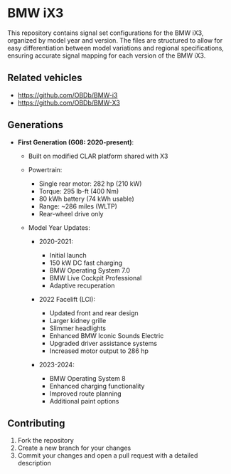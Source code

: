 # BMW iX3

This repository contains signal set configurations for the BMW iX3, organized by model year and version. The files are structured to allow for easy differentiation between model variations and regional specifications, ensuring accurate signal mapping for each version of the BMW iX3.

## Related vehicles

- https://github.com/OBDb/BMW-i3
- https://github.com/OBDb/BMW-X3

## Generations

- **First Generation (G08: 2020-present)**:
  - Built on modified CLAR platform shared with X3
  - Powertrain:
    - Single rear motor: 282 hp (210 kW)
    - Torque: 295 lb-ft (400 Nm)
    - 80 kWh battery (74 kWh usable)
    - Range: ~286 miles (WLTP)
    - Rear-wheel drive only

  - Model Year Updates:
    - 2020-2021:
      - Initial launch
      - 150 kW DC fast charging
      - BMW Operating System 7.0
      - BMW Live Cockpit Professional
      - Adaptive recuperation
    
    - 2022 Facelift (LCI):
      - Updated front and rear design
      - Larger kidney grille
      - Slimmer headlights
      - Enhanced BMW Iconic Sounds Electric
      - Upgraded driver assistance systems
      - Increased motor output to 286 hp
    
    - 2023-2024:
      - BMW Operating System 8
      - Enhanced charging functionality
      - Improved route planning
      - Additional paint options

## Contributing

1. Fork the repository
2. Create a new branch for your changes
3. Commit your changes and open a pull request with a detailed description
